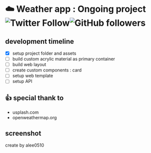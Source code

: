 # :cloud: Weather app : Ongoing project ![Twitter Follow](https://img.shields.io/twitter/follow/a_lee0510?style=social)![GitHub followers](https://img.shields.io/github/followers/alee0510?style=social)


## development timeline
- [x] setup project folder and assets
- [ ] build custom acrylic material as primary container
- [ ] build web layout
- [ ] create custom components : card
- [ ] setup web template
- [ ] setup API

## :thumbsup: special thank to
- usplash.com
- openweathermap.org

## screenshot

create by alee0510
